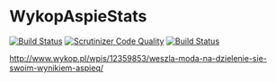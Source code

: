 # WykopAspieStats

[![Build Status](https://travis-ci.org/MacDada/WykopAspieStats.svg?branch=master)](https://travis-ci.org/MacDada/WykopAspieStats)
[![Scrutinizer Code Quality](https://scrutinizer-ci.com/g/MacDada/WykopAspieStats/badges/quality-score.png?b=master)](https://scrutinizer-ci.com/g/MacDada/WykopAspieStats/?branch=master)
[![Build Status](https://scrutinizer-ci.com/g/MacDada/WykopAspieStats/badges/build.png?b=master)](https://scrutinizer-ci.com/g/MacDada/WykopAspieStats/build-status/master)

http://www.wykop.pl/wpis/12359853/weszla-moda-na-dzielenie-sie-swoim-wynikiem-aspieq/
